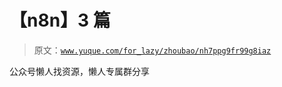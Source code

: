 # 【n8n】3 篇

> 原文：[`www.yuque.com/for_lazy/zhoubao/nh7ppg9fr99g8iaz`](https://www.yuque.com/for_lazy/zhoubao/nh7ppg9fr99g8iaz)

公众号懒人找资源，懒人专属群分享